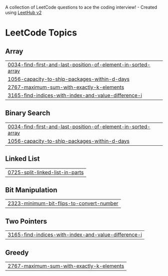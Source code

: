A collection of LeetCode questions to ace the coding interview! - Created using [LeetHub v2](https://github.com/arunbhardwaj/LeetHub-2.0)
<!---LeetCode Topics Start-->
# LeetCode Topics
## Array
|  |
| ------- |
| [0034-find-first-and-last-position-of-element-in-sorted-array](https://github.com/Olanakelbesa/A2SV-proplem-solution/tree/master/0034-find-first-and-last-position-of-element-in-sorted-array) |
| [1056-capacity-to-ship-packages-within-d-days](https://github.com/Olanakelbesa/A2SV-proplem-solution/tree/master/1056-capacity-to-ship-packages-within-d-days) |
| [2767-maximum-sum-with-exactly-k-elements](https://github.com/Olanakelbesa/A2SV-proplem-solution/tree/master/2767-maximum-sum-with-exactly-k-elements) |
| [3165-find-indices-with-index-and-value-difference-i](https://github.com/Olanakelbesa/A2SV-proplem-solution/tree/master/3165-find-indices-with-index-and-value-difference-i) |
## Binary Search
|  |
| ------- |
| [0034-find-first-and-last-position-of-element-in-sorted-array](https://github.com/Olanakelbesa/A2SV-proplem-solution/tree/master/0034-find-first-and-last-position-of-element-in-sorted-array) |
| [1056-capacity-to-ship-packages-within-d-days](https://github.com/Olanakelbesa/A2SV-proplem-solution/tree/master/1056-capacity-to-ship-packages-within-d-days) |
## Linked List
|  |
| ------- |
| [0725-split-linked-list-in-parts](https://github.com/Olanakelbesa/A2SV-proplem-solution/tree/master/0725-split-linked-list-in-parts) |
## Bit Manipulation
|  |
| ------- |
| [2323-minimum-bit-flips-to-convert-number](https://github.com/Olanakelbesa/A2SV-proplem-solution/tree/master/2323-minimum-bit-flips-to-convert-number) |
## Two Pointers
|  |
| ------- |
| [3165-find-indices-with-index-and-value-difference-i](https://github.com/Olanakelbesa/A2SV-proplem-solution/tree/master/3165-find-indices-with-index-and-value-difference-i) |
## Greedy
|  |
| ------- |
| [2767-maximum-sum-with-exactly-k-elements](https://github.com/Olanakelbesa/A2SV-proplem-solution/tree/master/2767-maximum-sum-with-exactly-k-elements) |
<!---LeetCode Topics End-->